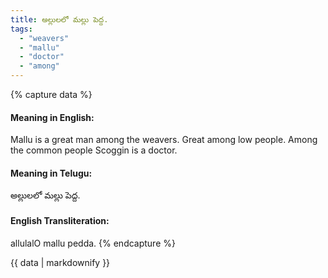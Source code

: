 ```yaml
---
title: అల్లులలో మల్లు పెద్ద.
tags:
  - "weavers"
  - "mallu"
  - "doctor"
  - "among"
---
```


{% capture data %}
#### Meaning in English:
Mallu is a great man among the weavers.
Great among low people.
Among the common people Scoggin is a doctor.

#### Meaning in Telugu:
అల్లులలో మల్లు పెద్ద.

#### English Transliteration:
allulalO mallu pedda.
{% endcapture %}

{{ data | markdownify }}

